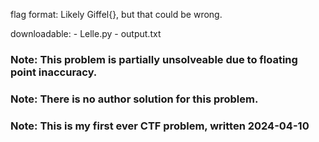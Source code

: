 flag format: Likely Giffel{}, but that could be wrong.

downloadable: 
    - Lelle.py
    - output.txt
    
### Note: This problem is partially unsolveable due to floating point inaccuracy.

### Note: There is no author solution for this problem.

### Note: This is my first ever CTF problem, written 2024-04-10
